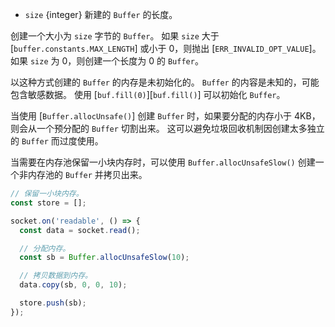 <!-- YAML
added: v5.12.0
-->

* `size` {integer} 新建的 `Buffer` 的长度。

创建一个大小为 `size` 字节的 `Buffer`。
如果 `size` 大于 [`buffer.constants.MAX_LENGTH`] 或小于 0，则抛出 [`ERR_INVALID_OPT_VALUE`]。
如果 `size` 为 0，则创建一个长度为 0 的 `Buffer`。

以这种方式创建的 `Buffer` 的内存是未初始化的。
`Buffer` 的内容是未知的，可能包含敏感数据。
使用 [`buf.fill(0)`][`buf.fill()`] 可以初始化 `Buffer`。

当使用 [`Buffer.allocUnsafe()`] 创建 `Buffer` 时，如果要分配的内存小于 4KB，则会从一个预分配的 `Buffer` 切割出来。
这可以避免垃圾回收机制因创建太多独立的 `Buffer` 而过度使用。

当需要在内存池保留一小块内存时，可以使用 `Buffer.allocUnsafeSlow()` 创建一个非内存池的 `Buffer` 并拷贝出来。

```js
// 保留一小块内存。
const store = [];

socket.on('readable', () => {
  const data = socket.read();

  // 分配内存。
  const sb = Buffer.allocUnsafeSlow(10);

  // 拷贝数据到内存。
  data.copy(sb, 0, 0, 10);

  store.push(sb);
});
```

